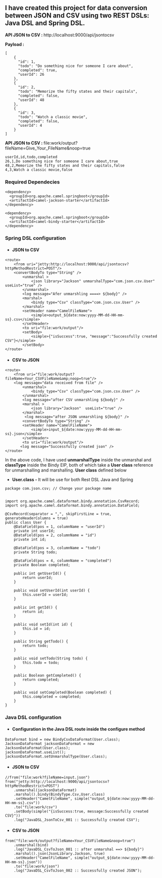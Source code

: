 ## I have created this project for data conversion between JSON and CSV using two REST DSLs: Java DSL and Spring DSL.


<p><b>API JSON to CSV : </b> http://localhost:9000/api/jsontocsv</p>
<b>Payload : </b><br />

```
[
    {
      "id": 1,
      "todo": "Do something nice for someone I care about",
      "completed": true,
      "userId": 26
    },
    {
      "id": 2,
      "todo": "Memorize the fifty states and their capitals",
      "completed": false,
      "userId": 48
    },
    {
      "id": 3,
      "todo": "Watch a classic movie",
      "completed": false,
      "userId": 4
    }
]
```
<p><b>API JSON to CSV : </b> file:work/output?fileName=Give_Your_FileName&amp;noop=true</p>

```
userId,id,todo,completed
26,1,Do something nice for someone I care about,true
48,2,Memorize the fifty states and their capitals,false
4,3,Watch a classic movie,false
```


### Required Dependecies

```
<dependency>
  <groupId>org.apache.camel.springboot</groupId>
  <artifactId>camel-jackson-starter</artifactId>
</dependency>

<dependency>
  <groupId>org.apache.camel.springboot</groupId>
  <artifactId>camel-bindy-starter</artifactId>
</dependency>
```


### Spring DSL configuration

* #### JSON to CSV

```
<route>
    <from uri="jetty:http://localhost:9000/api/jsontocsv?httpMethodRestrict=POST"/>
    <convertBodyTo type="String" />
        <unmarshal >
            <json library="Jackson" unmarshalType="com.json.csv.User" useList="true" />
        </unmarshal>
        <log message="Afer unmarshling ====> ${body}" />
        <marshal>
            <bindy type="Csv" classType="com.json.csv.User" />
        </marshal>
        <setHeader name="CamelFileName">
            <simple>output_${date:now:yyyy-MM-dd-HH-mm-ss}.csv</simple>
        </setHeader>
        <to uri="file:work/output"/>
        <setBody>
            <simple>{"isSuccess":true, "message":"Successfully created CSV"}</simple>
        </setBody>
</route>
```

* #### CSV to JSON

```
<route>
    <from uri="file:work/output?fileName=Your_CSVFileName&amp;noop=true"/>
    <log message="data received from file" />
        <unmarshal>
            <bindy type="Csv" classType="com.json.csv.User" />
        </unmarshal>
        <log message="after CSV unmarshling ${body}" />
        <marshal >
            <json library="Jackson"  useList="true" />
        </marshal>
         <log message="after JSON unmarshling ${body}" />
        <convertBodyTo type="String" />
        <setHeader name="CamelFileName">
            <simple>input_${date:now:yyyy-MM-dd-HH-mm-ss}.json</simple>
        </setHeader>
        <to uri="file:work/output"/>
       <log message="Successfully created json" />
</route>
```
<p>In the above code, I have used <b>unmarshalType</b> inside the unmarshal and <b>classType</b> inside the Bindy EIP, both of which take a <b>User class</b> reference for unmarshalling and marshalling. <b>User class</b> defined below</p>

* <b>User.class - </b> It will be use for both Rest DSL Java and Spring

```
package com.json.csv; // Change your package name


import org.apache.camel.dataformat.bindy.annotation.CsvRecord;
import org.apache.camel.dataformat.bindy.annotation.DataField;

@CsvRecord(separator = ",", skipFirstLine = true, generateHeaderColumns = true)
public class User {
    @DataField(pos = 1, columnName = "userId")
    private int userId;
    @DataField(pos = 2, columnName = "id")
    private int id;

    @DataField(pos = 3, columnName = "todo")
    private String todo;

    @DataField(pos = 4, columnName = "completed")
    private Boolean completed;

    public int getUserId() {
        return userId;
    }

    public void setUserId(int userId) {
        this.userId = userId;
    }

    public int getId() {
        return id;
    }

    public void setId(int id) {
        this.id = id;
    }

    public String getTodo() {
        return todo;
    }

    public void setTodo(String todo) {
        this.todo = todo;
    }

    public Boolean getCompleted() {
        return completed;
    }

    public void setCompleted(Boolean completed) {
        this.completed = completed;
    }
}

```


### Java DSL configuration

* #### Configuration in the Java DSL route inside the configure method

```
DataFormat bind = new BindyCsvDataFormat(User.class);
JacksonDataFormat jacksonDataFormat = new JacksonDataFormat(User.class);
jacksonDataFormat.useList();
jacksonDataFormat.setUnmarshalType(User.class);
```

* #### JSON to CSV

```
//from("file:work?fileName=input.json")
from("jetty:http://localhost:9000/api/jsontocsv?httpMethodRestrict=POST")
    .unmarshal(jacksonDataFormat)
    .marshal().bindy(BindyType.Csv,User.class)
    .setHeader("CamelFileName", simple("output_${date:now:yyyy-MM-dd-HH-mm-ss}.csv"))
    .to("file:work/csv")
    .setBody(simple("{isSuccess:true, message:Successfully created CSV}"))
    .log("JavaDSL_JsonToCsv_001 :: Successfully created CSV");
```


* #### CSV to JSON
```
from("file:work/output?fileName=Your_CSVFileName&noop=true")
    .unmarshal(bind)
    .log("JavaDSL_CsvToJson_001 :: after unmarshal ==> ${body}")
    .marshal().json(JsonLibrary.Jackson, true)
    .setHeader("CamelFileName", simple("output_${date:now:yyyy-MM-dd-HH-mm-ss}.json"))
    .to("file:work/json")
    .log("JavaDSL_CsvToJson_002 :: Successfully created JSON");
```